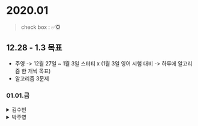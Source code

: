 # 2020.01

> check box : ✅❎

## 12.28 - 1.3 목표
- 주영 -> 12월 27일 ~ 1월 3일 스터티 x (1월 3일 영어 시험 대비 -> 하루에 알고리즘 한 개씩 목표)
- 알고리즘 3문제

### 01.01.금

<details>
<summary>김수빈</summary>

|Check|To Do|
|:---:|---|
||데브옵스(DevOps)를 위한 쿠버네티스 마스터 Section 1.3 ~|
||스프링 입문 Section 4.1 ~|
||알고리즘 1문제|
 
</details>

<details>
<summary>박주영</summary>

|Check|To Do|
|:---:|---|
|||
|||
|||

</details>
